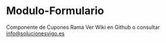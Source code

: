 # Modulo-Formulario
Componente de Cupones Rama 
Ver Wiki en Github o consultar info@solucionesvigo.es
